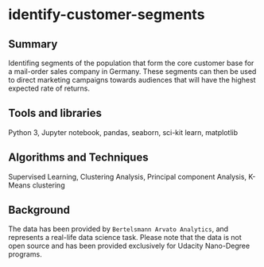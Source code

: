 # identify-customer-segments
## Summary
Identifing segments of the population that form the core customer base for a mail-order sales company in Germany. These segments can then be used to direct marketing campaigns towards audiences that will have the highest expected rate of returns.

## Tools and libraries
Python 3, Jupyter notebook, pandas, seaborn, sci-kit learn, matplotlib 

## Algorithms and Techniques
Supervised Learning, Clustering Analysis, Principal component Analysis, K-Means clustering

## Background
The data has been provided by `Bertelsmann Arvato Analytics`, and represents a real-life data science task. Please note that the data is not open source and has been provided exclusively for Udacity Nano-Degree programs. 
